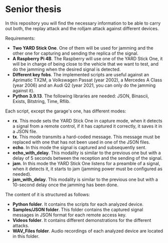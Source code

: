 # Senior thesis
In this repository you will find the necessary information to be able to carry out both, the replay attack and the rolljam attack against different devices.

Requirements:
* **Two YARD Stick One**. One of them will be used for jamming and the other one for capturing and sending the replica of the signal.
* **A Raspberry Pi 4B**. The Raspberry will use one of the YARD Stick One, it will be in charge of being close to the vehicle that we want to test, and do the jamming when the desired signal is detected.
* **Different key fobs**. The implemented scripts are useful against an Aprimatic TX2M, a Volkswagen Passat (year 2002), a Mercedes A Class (year 2006) and an Audi Q2 (year 2021, you can only do the jamming against it).
*  **Python 3.9.13**. The following libraries are needed: JSON, Binascii, Exists, Bitstring, Time, Rflib.
 
Each script, except the garage's one, has different modes:
* **rx**. This mode sets the YARD Stick One in capture mode, when it detects a signal from a remote control, if it has captured it correctly, it saves it in a JSON file.
* **tx**. This mode transmits a hard-coded message. This message must be replaced with one that has not been used in one of the JSON files.
* **echo**. In this mode the signal is captured and subsequently sent.
* **echo_with_delay**. This modality is similar to the previous one but with a delay of 5 seconds between the reception and the sending of the signal.
* **jam**. In this mode the YARD Stick One listens for a preamble of a signal, when it detects it, it starts to jam (jamming power must be configured as needed).
* **jam_with_delay**. This modality is similar to the previous one but with a 10-second delay once the jamming has been done.

The content of it is structured as follows:
* **Python folder**. It contains the scripts for each analyzed device.
* **Samples/JSON folder**. This folder contains the captured signal messages in JSON format for each remote access key.
* **Videos folder**. It contains different demonstrations for the different attacks.
* **WAV_Files folder**. Audio recordings of each analyzed device are located in this folder.
